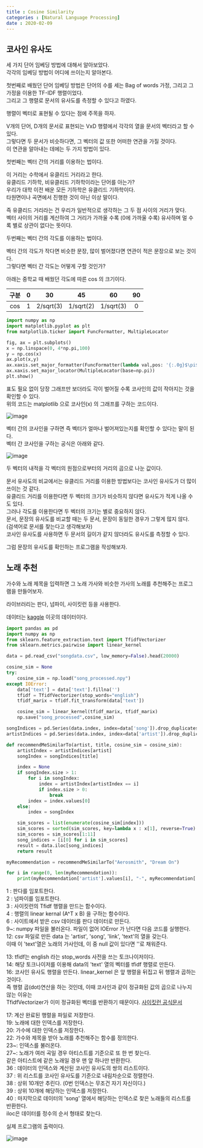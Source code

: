 ```yaml
---
title : Cosine Similarity
categories : [Natural Language Processing]
date : 2020-02-09
---
```


## 코사인 유사도

세 가지 단어 임베딩 방법에 대해서 알아보았다.  
각각의 임베딩 방법이 어디에 쓰이는지 알아본다.  

첫번째로 배웠던 단어 임베딩 방법은 단어의 수를 세는 Bag of words 가정, 그리고 그 가정을 이용한 TF-IDF 행렬이었다.  
그리고 그 행렬로 문서의 유사도를 측정할 수 있다고 하였다.  

행렬이 벡터로 표현될 수 있다는 점에 주목을 하자.  

V개의 단어, D개의 문서로 표현되는 VxD 행렬에서 각각의 열을 문서의 벡터라고 할 수 있다.  
그렇다면 두 문서가 비슷하다면, 그 벡터의 값 또한 어떠한 연관을 가질 것이다.  
이 연관을 알아내는 데에는 두 가지 방법이 있다.  

첫번째는 벡터 간의 거리를 이용하는 법이다.  

이 거리는 수학에서 유클리드 거리라고 한다.  
유클리드 기하학, 비유클리드 기하학이라는 단어를 아는가?  
우리가 대학 이전 배운 모든 기하학은 유클리드 기하학이다.  
타원면이나 곡면에서 진행한 것이 아닌 이상 말이다.  

즉 유클리드 거리라는 건 우리가 일반적으로 생각하는 그 두 점 사이의 거리가 맞다.  
벡터 사이의 거리를 계산하여 그 거리가 가까울 수록 (0에 가까울 수록) 유사하며 멀 수록 별로 상관이 없다는 뜻이다.  

두번째는 벡터 간의 각도를 이용하는 법이다.  

벡터 간의 각도가 작다면 비슷한 문장, 많이 벌어졌다면 연관이 적은 문장으로 보는 것이다.  
그렇다면 벡터 간 각도는 어떻게 구할 것인가?  

아래는 중학교 때 배웠던 각도에 따른 cos 의 크기이다.  

|구분|0|30|45|60|90|
|:---:|:---:|:---:|:---:|:---:|:---:|
|cos|1|2/sqrt(3)|1/sqrt(2)|1/sqrt(3)|0|  

```python
import numpy as np
import matplotlib.pyplot as plt
from matplotlib.ticker import FuncFormatter, MultipleLocator

fig, ax = plt.subplots()
x = np.linspace(0, 4*np.pi,100)
y = np.cos(x)
ax.plot(x,y)
ax.xaxis.set_major_formatter(FuncFormatter(lambda val,pos: '{:.0g}$\pi$'.format(val/np.pi) if val != 0 else '0'))
ax.xaxis.set_major_locator(MultipleLocator(base=np.pi))
plt.show()
```

표도 필요 없이 당장 그래프만 보더라도 각이 벌어질 수록 코사인의 값이 작아지는 것을 확인할 수 있다.  
위의 코드는 matplotlib 으로 코사인(x) 의 그래프를 구하는 코드이다.  

![image](https://user-images.githubusercontent.com/22045424/74096894-45dc1080-4b48-11ea-9054-78dd865df549.png)

벡터 간의 코사인을 구하면 즉 벡터가 얼마나 벌어져있는지를 확인할 수 있다는 말이 된다.  
벡터 간 코사인을 구하는 공식은 아래와 같다.  

![image](https://wikimedia.org/api/rest_v1/media/math/render/svg/a9f8c962f73f83456742caa95c89970a18a97f2e)

두 벡터의 내적을 각 벡터의 원점으로부터의 거리의 곱으로 나눈 값이다.  

문서 유사도의 비교에서는 유클리드 거리를 이용한 방법보다는 코사인 유사도가 더 많이 쓰이는 것 같다.  
유클리드 거리를 이용한다면 두 벡터의 크기가 비슷하지 않다면 유사도가 적게 나올 수도 있다.  
그러나 각도를 이용한다면 두 벡터의 크기는 별로 중요하지 않다.  
문서, 문장의 유사도를 비교할 때는 두 문서, 문장이 동일한 경우가 그렇게 많지 않다. (검색어로 문서를 찾는다고 생각해보자)    
코사인 유사도를 사용하면 두 문서의 길이가 같지 않더라도 유사도를 측정할 수 있다.  

그럼 문장의 유사도를 확인하는 프로그램을 작성해보자.  

## 노래 추천

가수와 노래 제목을 입력하면 그 노래 가사와 비슷한 가사의 노래를 추천해주는 프로그램을 만들어보자.  

라이브러리는 판다, 넘파이, 사이킷런 등을 사용한다.  

데이터는 [kaggle](https://www.kaggle.com/mousehead/songlyrics) 이곳의 데이터이다.  

```python
import pandas as pd
import numpy as np
from sklearn.feature_extraction.text import TfidfVectorizer
from sklearn.metrics.pairwise import linear_kernel

data = pd.read_csv("songdata.csv", low_memory=False).head(20000)

cosine_sim = None
try:
    cosine_sim = np.load("song_processed.npy")
except IOError:
    data['text'] = data['text'].fillna('')
    tfidf = TfidfVectorizer(stop_words="english")
    tfidf_marix = tfidf.fit_transform(data['text'])

    cosine_sim = linear_kernel(tfidf_marix, tfidf_marix)
    np.save("song_processed",cosine_sim)

songIndices = pd.Series(data.index, index=data['song']).drop_duplicates()
artistIndices = pd.Series(data.index, index=data['artist']).drop_duplicates()

def recommendMeSimilarTo(artist, title, cosine_sim = cosine_sim):
    artistIndex = artistIndices[artist]
    songIndex = songIndices[title]

    index = None
    if songIndex.size > 1:
        for i in songIndex:
            index = artistIndex[artistIndex == i]
            if index.size > 0:
                break
        index = index.values[0]
    else:
        index = songIndex

    sim_scores = list(enumerate(cosine_sim[index]))
    sim_scores = sorted(sim_scores, key=lambda x : x[1], reverse=True)
    sim_scores = sim_scores[1:11]
    song_indices = [i[0] for i in sim_scores]
    result = data.iloc[song_indices]
    return result

myRecommendation = recommendMeSimilarTo("Aerosmith", "Dream On")

for i in range(0, len(myRecommendation)):
    print(myRecommendation['artist'].values[i], "-", myRecommendation['song'].values[i])
```

1 : 판다를 임포트한다.  
2 : 넘파이를 임포트한다.  
3 : 사이킷런의 Tfidf 행렬을 만드는 함수이다.  
4 : 행렬의 linear kernal (A^T x B) 을 구하는 함수이다.  
6 : 사이트에서 받은 csv 데이터를 판다 데이터로 만든다.  
9~: numpy 파일을 불러온다. 파일이 없어 IOError 가 난다면 다음 코드를 실행한다.  
12: csv 파일로 만든 data 는 'artist', 'song', 'link', 'text'의 열을 갖는다.  
    이때 이 'text'열은 노래의 가사인데, 이 중 null 값이 있다면 ''로 채워준다.  
    
13: tfidf는 english 라는 stop_words 사전을 쓰는 토크나이저이다.  
14: 해당 토크나이저를 이용해 data의 'text' 열의 벡터를 tfidf 행렬로 만든다.  
16: 코사인 유사도 행렬을 만든다. linear_kernel 은 앞 행렬을 뒤집고 뒤 행렬과 곱하는 것이다.  
    즉 행렬 곱(dot)연산을 하는 것인데, 이때 코사인과 같이 정규화된 값의 곱으로 나누지 않는 이유는  
    TfidfVectorizer가 이미 정규화된 벡터를 반환하기 때문이다. [사이킷런 공식문서](https://scikit-learn.org/stable/modules/metrics.html#cosine-similarity)

17: 계산 완료된 행렬을 파일로 저장한다.  
19: 노래에 대한 인덱스를 저장한다.   
20: 가수에 대한 인덱스를 저장한다.  
22: 가수와 제목을 받아 노래를 추천해주는 함수를 정의한다.  
23~: 인덱스를 불러온다.  
27~: 노래가 여러 곡일 경우 아티스트를 기준으로 또 한 번 찾는다.  
     같은 아티스트에 같은 노래일 경우 맨 앞 하나만 반환한다.    
36 : 데이터의 인덱스와 계산된 코사인 유사도의 쌍의 리스트이다.  
37 : 위 리스트를 코사인 유사도를 기준으로 내림차순으로 정렬한다.  
38 : 상위 10개만 추린다. (0번 인덱스는 무조건 자기 자신이다.)  
39 : 상위 10개에 해당하는 인덱스를 저장한다.  
40 : 마지막으로 데이터의 'song' 열에서 해당하는 인덱스로 찾은 노래들의 리스트를 반환한다.  
     iloc은 데이터를 정수의 순서 형태로 찾는다.  
     
     
실제 프로그램의 출력이다.  

![image](https://user-images.githubusercontent.com/22045424/74098906-d45c8c00-4b60-11ea-9e9e-a7e8e70458f1.png)
